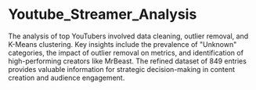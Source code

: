 # Youtube_Streamer_Analysis

The analysis of top YouTubers involved data cleaning, outlier removal, and K-Means clustering. Key insights include the prevalence of "Unknown" categories, the impact of outlier removal on metrics, and identification of high-performing creators like MrBeast. The refined dataset of 849 entries provides valuable information for strategic decision-making in content creation and audience engagement.




